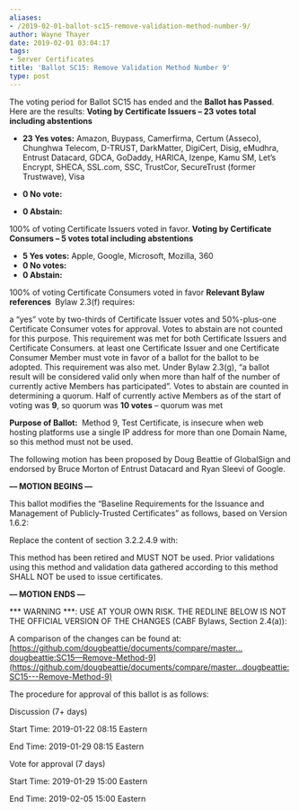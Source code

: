 ```yaml
---
aliases:
- /2019-02-01-ballot-sc15-remove-validation-method-number-9/
author: Wayne Thayer
date: 2019-02-01 03:04:17
tags:
- Server Certificates
title: 'Ballot SC15: Remove Validation Method Number 9'
type: post
---
```


The voting period for Ballot SC15 has ended and the **Ballot has Passed**. Here are the results:
**Voting by Certificate Issuers – 23 votes total including abstentions**

- **23 Yes votes:** Amazon, Buypass, Camerfirma, Certum (Asseco), Chunghwa Telecom, D-TRUST, DarkMatter, DigiCert, Disig, eMudhra, Entrust Datacard, GDCA, GoDaddy, HARICA, Izenpe, Kamu SM, Let’s Encrypt, SHECA, SSL.com, SSC, TrustCor, SecureTrust (former Trustwave), Visa

- **0 No vote:**

- **0 Abstain:**

100% of voting Certificate Issuers voted in favor.
**Voting by Certificate Consumers – 5 votes total including abstentions**

- **5 Yes votes:** Apple, Google, Microsoft, Mozilla, 360
- **0 No votes:**
- **0 Abstain:**

100% of voting Certificate Consumers voted in favor
**Relevant Bylaw references **
Bylaw 2.3(f) requires:

a “yes” vote by two-thirds of Certificate Issuer votes and 50%-plus-one Certificate Consumer votes for approval. Votes to abstain are not counted for this purpose. This requirement was met for both Certificate Issuers and Certificate Consumers.
at least one Certificate Issuer and one Certificate Consumer Member must vote in favor of a ballot for the ballot to be adopted. This requirement was also met.
Under Bylaw 2.3(g), “a ballot result will be considered valid only when more than half of the number of currently active Members has participated”. Votes to abstain are counted in determining a quorum. Half of currently active Members as of the start of voting was **9**, so quorum was **10 votes** – quorum was met

**Purpose of Ballot:**  Method 9, Test Certificate, is insecure when web hosting platforms use a single IP address for more than one Domain Name, so this method must not be used.

The following motion has been proposed by Doug Beattie of GlobalSign and endorsed by Bruce Morton of Entrust Datacard and Ryan Sleevi of Google.

**— MOTION BEGINS —**

This ballot modifies the “Baseline Requirements for the Issuance and Management of Publicly-Trusted Certificates” as follows, based on Version 1.6.2:

Replace the content of section 3.2.2.4.9 with:

This method has been retired and MUST NOT be used. Prior validations using this method and validation data gathered according to this method SHALL NOT be used to issue certificates.

**— MOTION ENDS —**

\*\** WARNING ***: USE AT YOUR OWN RISK. THE REDLINE BELOW IS NOT THE OFFICIAL VERSION OF THE CHANGES (CABF Bylaws, Section 2.4(a)):

A comparison of the changes can be found at: [https://github.com/dougbeattie/documents/compare/master…dougbeattie:SC15—Remove-Method-9](https://github.com/dougbeattie/documents/compare/master...dougbeattie:SC15---Remove-Method-9)

The procedure for approval of this ballot is as follows:

Discussion (7+ days)

Start Time: 2019-01-22 08:15 Eastern

End Time: 2019-01-29 08:15 Eastern

Vote for approval (7 days)

Start Time: 2019-01-29 15:00 Eastern

End Time: 2019-02-05 15:00 Eastern
